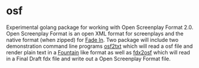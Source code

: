 
# osf

Experimental golang package for working with Open Screenplay Format 2.0.
Open Screenplay Format is an open XML format for screenplays and the
native format (when zipped) for [Fade In](https://www.fadeinpro.com).
Two package will include two demonstration command line programs 
[osf2txt](docs/osf2txt.html) which will read a osf file and render plain text in a 
[Fountain](https://fountain.io) like format as well as [fdx2osf](docs/fdx2odf) which
will read in a Final Draft fdx file and write out a Open Screenplay Format file.

